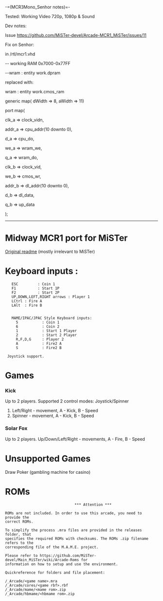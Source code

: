 -=(MCR3Mono_Senhor notes)=-

Tested: Working Video 720p, 1080p & Sound

Dev notes: 

Issue https://github.com/MiSTer-devel/Arcade-MCR1_MiSTer/issues/11 

Fix on Senhor:

in /rtl/mcr1.vhd

-- working RAM   0x7000-0x77FF

--wram : entity work.dpram

replaced with: 

wram : entity work.cmos_ram

generic map( dWidth => 8, aWidth => 11)

port map(

 clk_a  => clock_vidn,
 
 addr_a => cpu_addr(10 downto 0),
 
 d_a    => cpu_do,
 
 we_a   => wram_we,
 
 q_a    => wram_do,
 
 clk_b  => clock_vid,
 
 we_b   => cmos_wr,
 
 addr_b => dl_addr(10 downto 0),
 
 d_b    => dl_data,
 
 q_b    => up_data
 
);
___
# Midway MCR1 port for MiSTer

[Original readme](readme_orig.txt) (mostly irrelevant to MiSTer)

# Keyboard inputs :
```
   ESC         : Coin 1
   F1          : Start 1P
   F2          : Start 2P 
   UP,DOWN,LEFT,RIGHT arrows : Player 1
   LCtrl : Fire A
   LAlt  : Fire B


   MAME/IPAC/JPAC Style Keyboard inputs:
     5           : Coin 1
     6           : Coin 2
     1           : Start 1 Player
     2           : Start 2 Player
     R,F,D,G     : Player 2
     A           : Fire2 A
     S           : Fire2 B 
	
 Joystick support. 
```
# Games

### Kick
Up to 2 players.
Supported 2 control modes: Joystick/Spinner
1. Left/Right - movement, A - Kick, B - Speed
2. Spinner    - movement, A - Kick, B - Speed

### Solar Fox
Up to 2 players.
Up/Down/Left/Right - movements, A - Fire, B - Speed
 
# Unsupported Games
Draw Poker (gambling machine for casino)
 
 
# ROMs
```
                                *** Attention ***

ROMs are not included. In order to use this arcade, you need to provide the
correct ROMs.

To simplify the process .mra files are provided in the releases folder, that
specifies the required ROMs with checksums. The ROMs .zip filename refers to the
corresponding file of the M.A.M.E. project.

Please refer to https://github.com/MiSTer-devel/Main_MiSTer/wiki/Arcade-Roms for
information on how to setup and use the environment.

Quickreference for folders and file placement:

/_Arcade/<game name>.mra
/_Arcade/cores/<game rbf>.rbf
/_Arcade/mame/<mame rom>.zip
/_Arcade/hbmame/<hbmame rom>.zip
